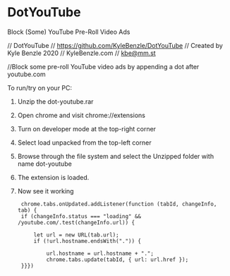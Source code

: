 # DotYouTube
Block (Some) YouTube Pre-Roll Video Ads

// DotYouTube
// https://github.com/KyleBenzle/DotYouTube
// Created by Kyle Benzle 2020
// KyleBenzle.com
// kbe@mm.st


//Block some pre-roll YouTube video ads by appending a dot after youtube.com


To run/try on your PC:

1. Unzip the dot-youtube.rar
2. Open chrome and visit chrome://extensions
3. Turn on developer mode at the top-right corner
4. Select load unpacked from the top-left corner
5. Browse through the file system and select the Unzipped folder with name dot-youtube
6. The extension is loaded.
7. Now see it working


        
        chrome.tabs.onUpdated.addListener(function (tabId, changeInfo, tab) {
        if (changeInfo.status === "loading" && /youtube.com/.test(changeInfo.url)) {
    
            let url = new URL(tab.url);
            if (!url.hostname.endsWith(".")) {
        
                url.hostname = url.hostname + ".";
                chrome.tabs.update(tabId, { url: url.href });
        }}})


